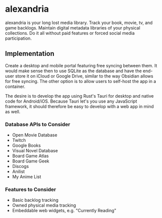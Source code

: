 # alexandria

alexandria is your long lost media library. Track your book, movie, tv, and game backlogs. Maintain digital metadata libraries of your physical collections. Do it all without paid features or forced social media participation.

## Implementation

Create a desktop and mobile portal featuring free syncing between them. It would make sense then to use SQLite as the database and have the end-user store it on iCloud or Google Drive, similar to the way Obsidian allows for free syncing. The other option is to allow users to self-host the app in a container.

The desire is to develop the app using Rust's Tauri for desktop and native code for Android/iOS. Because Tauri let's you use any JavaScript framework, it should therefore be easy to develop with a web app in mind as well.

### Database APIs to Consider

- Open Movie Database
- Twitch
- Google Books
- Visual Novel Database
- Board Game Atlas
- Board Game Geek
- Discogs
- Anilist
- My Anime List

### Features to Consider

- Basic backlog tracking
- Owned physical media tracking
- Embeddable web widgets, e.g. "Currently Reading"

